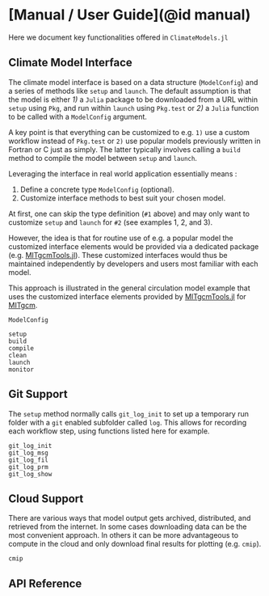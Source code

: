 # [Manual / User Guide](@id manual)

Here we document key functionalities offered in `ClimateModels.jl`

## Climate Model Interface

The climate model interface is based on a data structure (`ModelConfig`) and a series of methods like `setup` and `launch`. The default assumption is that the model is either _1)_ a `Julia` package to be downloaded from a URL within `setup` using `Pkg`, and run within `launch` using `Pkg.test` or _2)_ a `Julia` function to be called with a `ModelConfig` argument. 

A key point is that everything can be customized to e.g. `1)` use a custom workflow instead of `Pkg.test` or `2)` use popular models previously written in Fortran or C just as simply. The latter typically involves calling a `build` method to compile the model between `setup` and `launch`.

Leveraging the interface in real world application essentially means :

1. Define a concrete type `ModelConfig` (optional).
2. Customize interface methods to best suit your chosen model.

At first, one can skip the type definition (`#1` above) and may only want to customize `setup` and `launch` for `#2` (see examples 1, 2, and 3).

However, the idea is that for routine use of e.g. a popular model the customized interface elements would be provided via a dedicated package (e.g. [MITgcmTools.jl](https://github.com/gaelforget/MITgcmTools.jl)). These customized interfaces would thus be maintained independently by developers and users most familiar with each model.

This approach is illustrated in the general circulation model example that uses the customized interface elements provided by [MITgcmTools.jl](https://github.com/gaelforget/MITgcmTools.jl) for [MITgcm](https://mitgcm.readthedocs.io/en/latest/).

```@docs
ModelConfig
```

```@docs
setup
build
compile
clean
launch
monitor
```

## Git Support

The `setup` method normally calls `git_log_init` to set up a temporary run folder with a `git` enabled subfolder called `log`. This allows for recording each workflow step, using functions listed here for example.

```@docs
git_log_init
git_log_msg
git_log_fil
git_log_prm
git_log_show
```

## Cloud Support

There are various ways that model output gets archived, distributed, and retrieved from the internet. In some cases downloading data can be the most convenient approach. In others it can be more advantageous to compute in the cloud and only download final results for plotting (e.g. `cmip`).

```@docs
cmip
```

## API Reference

```@index
```
